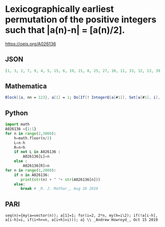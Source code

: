 # Lexicographically earliest permutation of the positive integers such that \|a\(n\)\-n\| \= \[a\(n\)/2\]\.
https://oeis.org/A026136
## JSON
```JSON
[1, 3, 2, 7, 9, 4, 5, 15, 6, 19, 21, 8, 25, 27, 10, 11, 33, 12, 13, 39, 14, 43, 45, 16, 17, 51, 18, 55, 57, 20, 61, 63, 22, 23, 69, 24, 73, 75, 26, 79, 81, 28, 29, 87, 30, 31, 93, 32, 97, 99, 34, 35, 105, 36, 37, 111, 38, 115, 117, 40, 41, 123]
```
## Mathematica
```Mathematica
Block[{a, nn = 123}, a[1] = 1; Do[If[! IntegerQ[a[#1]], Set[a[#1], i], Set[a[#2], i]] & @@ {i - #, i + #} &@ Floor[i/2], {i, nn}]; TakeWhile[Array[a[#] &, nn], IntegerQ]] (* _Michael De Vlieger_, Apr 16 2020 *)
```
## Python
```Python
import math
A026136 ={1:1}
for n in range(2,3000):
    h=math.floor(n/2)
    L=n-h
    R=n+h
    if not L in A026136 :
        A026136[L]=n
    else :
        A026136[R]=n
for n in range(1,2000):
    if n in A026136:
       print(str(n) + " "+ str(A026136[n]))
    else:
       break # _R. J. Mathar_, Aug 26 2019
```
## PARI
```PARI
seq(n)={my(a=vector(n)); a[1]=1; for(i=2, 2*n, my(h=i\2); if(!a[i-h], a[i-h]=i, if(i+h<=n, a[i+h]=i))); a} \\ _Andrew Howroyd_, Oct 15 2019
```
